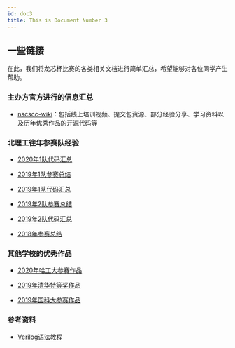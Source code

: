 ```yaml
---
id: doc3
title: This is Document Number 3
---
```


## 一些链接

在此，我们将龙芯杯比赛的各类相关文档进行简单汇总，希望能够对各位同学产生帮助。

### 主办方官方进行的信息汇总

- [nscscc-wiki](https://github.com/loongson-education/nscscc-wiki)：包括线上培训视频、提交包资源、部分经验分享、学习资料以及历年优秀作品的开源代码等

### 北理工往年参赛队经验

- [2020年1队代码汇总](https://github.com/cpu-build-training/CH4-1-mips32)

- [2019年1队参赛总结](https://github.com/hongshen424/summary)

- [2019年1队代码汇总](https://github.com/bit-mips/NSCSCC2019-CPU1)

- [2019年2队参赛总结](https://github.com/Silverster98/bitmips2019/tree/master/summary)

- [2019年2队代码汇总](https://github.com/bit-mips/NSCSCC2019-CPU2)

- [2018年参赛总结](https://github.com/bit-mips/about-contest/blob/master/%E7%B3%BB%E7%BB%9F%E8%83%BD%E5%8A%9B%E5%9F%B9%E5%85%BB%E5%A4%A7%E8%B5%9B%E5%8F%82%E8%B5%9B%E5%BF%83%E5%BE%97%E6%80%BB%E7%BB%93.pdf)

### 其他学校的优秀作品

- [2020年哈工大参赛作品](https://github.com/Superscalar-HIT-Core/SHIT-Core-NSCSCC2020)

- [2019年清华特等奖作品](https://github.com/trivialmips/)

- [2019年国科大参赛作品](https://github.com/nscscc2019ucas/nscscc2019ucas)

### 参考资料

- [Verilog语法教程](https://www.chipverify.com/verilog/verilog-initial-block#syntax)
